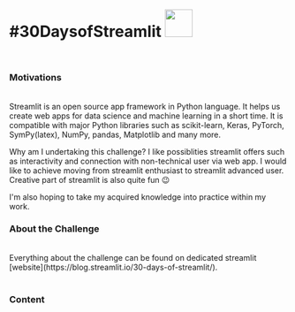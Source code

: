 # #30DaysofStreamlit <img src="https://github.com/mBohunickaCharles/30DaysofStreamlit/blob/main/streamlit-mark-color.png" width="50"/> <pre>  

### Motivations
<br>
Streamlit is an open source app framework in Python language. It helps us create web apps for data science and machine learning in a short time. It is compatible with major Python libraries such as scikit-learn, Keras, PyTorch, SymPy(latex), NumPy, pandas, Matplotlib and many more.

Why am I undertaking this challenge? I like possiblities streamlit offers such as interactivity and connection with non-technical user via web app. I would like to achieve moving from streamlit enthusiast to streamlit advanced user. Creative part of streamlit is also quite fun 😉

I'm also hoping to take my acquired knowledge into practice within my work. 
<br/>


### About the Challenge
<br>
Everything about the challenge can be found on dedicated streamlit [website](https://blog.streamlit.io/30-days-of-streamlit/). <br />  
<br/>


### Content
